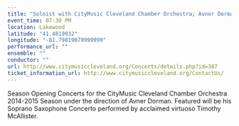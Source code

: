```yaml
---
title: "Soloist with CityMusic Cleveland Chamber Orchestra; Avner Dorman's Saxophone Concerto"
event_time: 07:30 PM
location: Lakewood
latitude: "41.4819932"
longitude: "-81.79819079999999"
performance_url: ""
ensemble: ""
conductor: ""
url: http://www.citymusiccleveland.org/Concerts/details.php?id=387
ticket_information_url: http://www.citymusiccleveland.org/ContactUs/
---
```

Season Opening Concerts for the CityMusic Cleveland Chamber Orchestra 2014-2015 Season under the direction of Avner Dorman. Featured will be his Soprano Saxophone Concerto performed by acclaimed virtuoso Timothy McAllister. 